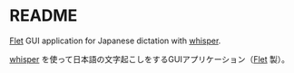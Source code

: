 # README

[Flet](https://flet.dev/) GUI application for Japanese dictation with [whisper](https://github.com/openai/whisper).

[whisper](https://github.com/openai/whisper) を使って日本語の文字起こしをするGUIアプリケーション（[Flet](https://flet.dev/) 製）。


